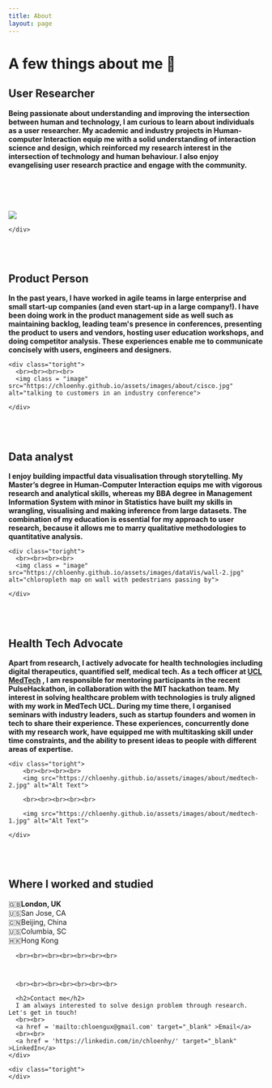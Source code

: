 ```yaml
---
title: About
layout: page
---
```


# A few things about me  💁


<div class="side-by-side">
    <div class="toleft">
    <h2>User Researcher</h2>
    <p><b>Being passionate about understanding and improving the intersection between human and technology, I am curious to learn about individuals as a user researcher. My academic and industry projects in Human-computer Interaction equip me with <span class="evidence"><b>a solid understanding of interaction science and design, which reinforced my research interest in the intersection of technology and human behaviour.</b></span> I also enjoy evangelising user research practice and engage with the community.</b></p>
    </div>
    <div class="toright">
        <br><br><br><br>
        <img src="https://chloenhy.github.io/assets/images/museum/paperTesting2.jpg">

    </div>
</div>

<br><br>

<div class="side-by-side">
    <div class="toleft">
      <h2>Product Person</h2>
      <p><b>In the past years, I have worked in agile teams in large enterprise and small start-up companies (and even start-up in a large company!). I have been doing work in the product management side as well such as maintaining backlog, leading team's presence in conferences, presenting the product to users and vendors, hosting user education workshops, and doing competitor analysis. <span class="evidence"><b>These experiences enable me to communicate concisely with users, engineers and designers.</b></span></b>
      </p>
    </div>

    <div class="toright">
      <br><br><br><br>
      <img class = "image" src="https://chloenhy.github.io/assets/images/about/cisco.jpg" alt="talking to customers in an industry conference">

    </div>
</div>

<br><br>

<div class="side-by-side">
    <div class="toleft">
      <h2>Data analyst</h2>
      <p><b>I enjoy building impactful data visualisation through storytelling. My Master’s degree in Human-Computer Interaction equips me with vigorous research and analytical skills, whereas my BBA degree in Management Information System with minor in Statistics have built my skills in wrangling, visualising and making inference from large datasets. The combination of my education is essential for my approach to user research, because it allows me to marry qualitative methodologies to quantitative analysis.

 </b></span></b>
      </p>
    </div>

    <div class="toright">
      <br><br><br><br>
      <img class = "image" src="https://chloenhy.github.io/assets/images/dataVis/wall-2.jpg" alt="chloropleth map on wall with pedestrians passing by">

    </div>
</div>

<br><br>

<div class="side-by-side">
    <div class="toleft">
      <h2>Health Tech Advocate</h2>
      <p><b>Apart from research, I actively advocate for health technologies including digital therapeutics, quantified self, medical tech. As a tech officer at <a href = 'http://www.uclmed.tech/' target="_blank">UCL MedTech</a> , I am responsible for mentoring participants in the recent PulseHackathon, in collaboration with the MIT hackathon team. <span class="evidence"><b>My interest in solving healthcare problem with technologies is truly aligned with my work in MedTech UCL.</b></span> During my time there, I organised seminars with industry leaders, such as startup founders and women in tech to share their experience. These experiences, concurrently done with my research work, have equipped me with multitasking skill under time constraints, and the ability to present ideas to people with different areas of expertise.</b>
      </p>
    </div>

    <div class="toright">
        <br><br><br><br>
        <img src="https://chloenhy.github.io/assets/images/about/medtech-2.jpg" alt="Alt Text">

        <br><br><br><br><br>

        <img src="https://chloenhy.github.io/assets/images/about/medtech-1.jpg" alt="Alt Text">

    </div>
</div>


<br><br>

<div class="side-by-side">
    <div class="toleft">
      <h2>Where I worked and studied</h2>
      🇬🇧<b>London, UK </b><br>
      🇺🇸San Jose, CA<br>
      🇨🇳Beijing, China<br>
      🇺🇸Columbia, SC<br>
      🇭🇰Hong Kong<br>

      <br><br><br><br><br><br><br>

   

      <br><br><br><br><br><br><br>

      <h2>Contact me</h2>
      I am always interested to solve design problem through research. Let's get in touch!
      <br><br>
      <a href = 'mailto:chloengux@gmail.com' target="_blank" >Email</a>
      <br><br>
      <a href = 'https://linkedin.com/in/chloenhy/' target="_blank" >LinkedIn</a>
    </div>

    <div class="toright">
    </div>
</div>


<br><br><br>

[1]: https://chloenhy.github.io/assets/images/about/IxDA1.jpg
[2]: https://chloenhy.github.io/assets/images/about/medtech-3.jpg
[3]: https://chloenhy.github.io/assets/images/about/cisco.jpg
